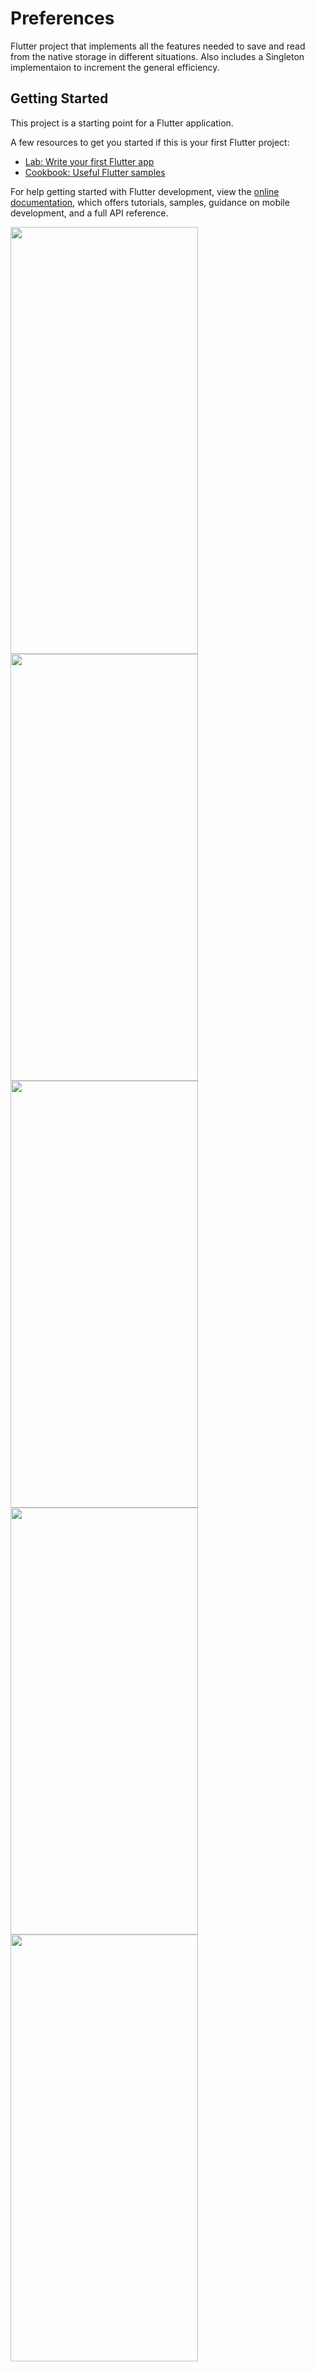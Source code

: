 # Preferences

Flutter project that implements all the features needed to save and read from the native storage in different situations. Also includes a Singleton implementaion to increment the general efficiency.

## Getting Started

This project is a starting point for a Flutter application.

A few resources to get you started if this is your first Flutter project:

- [Lab: Write your first Flutter app](https://docs.flutter.dev/get-started/codelab)
- [Cookbook: Useful Flutter samples](https://docs.flutter.dev/cookbook)

For help getting started with Flutter development, view the
[online documentation](https://docs.flutter.dev/), which offers tutorials,
samples, guidance on mobile development, and a full API reference.

<img src="https://user-images.githubusercontent.com/32582213/235408723-b72af39b-8856-49d3-a1f6-ca2e9bb8904a.png" width="300" height="683">

<img src="https://user-images.githubusercontent.com/32582213/235408779-01db737a-e7ef-46ac-8656-81627943273c.png" width="300" height="683">

<img src="https://user-images.githubusercontent.com/32582213/235408838-4e1ae866-3830-4f80-acff-35d9e0abb0c9.png" width="300" height="683">

<img src="https://user-images.githubusercontent.com/32582213/235408792-e391387f-7c66-4c4f-964c-d506fbc91cf9.png" width="300" height="683">

<img src="https://user-images.githubusercontent.com/32582213/235408799-7fc16aec-a489-4484-96d4-bd0586c2c9ab.png" width="300" height="683">
